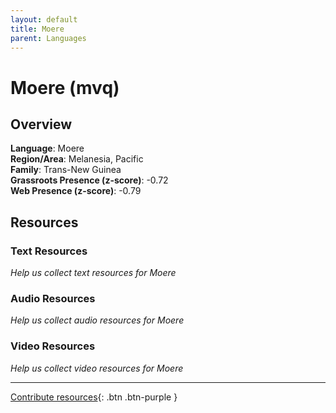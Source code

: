 ```yaml
---
layout: default
title: Moere
parent: Languages
---
```


# Moere (mvq)

## Overview

**Language**: Moere  
**Region/Area**: Melanesia, Pacific  
**Family**: Trans-New Guinea  
**Grassroots Presence (z-score)**: -0.72  
**Web Presence (z-score)**: -0.79  

## Resources

### Text Resources
*Help us collect text resources for Moere*

### Audio Resources
*Help us collect audio resources for Moere*

### Video Resources
*Help us collect video resources for Moere*

---

[Contribute resources](https://forms.office.com/e/1SfLJx3u1r){: .btn .btn-purple }
